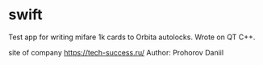 # swift
Test app for writing mifare 1k cards to Orbita autolocks.
Wrote on QT C++.


site of company
https://tech-success.ru/
Author: Prohorov Daniil
